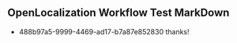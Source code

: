 ## OpenLocalization Workflow Test MarkDown
* 488b97a5-9999-4469-ad17-b7a87e852830 thanks!

<!--HONumber=Jul16_HO2-->


